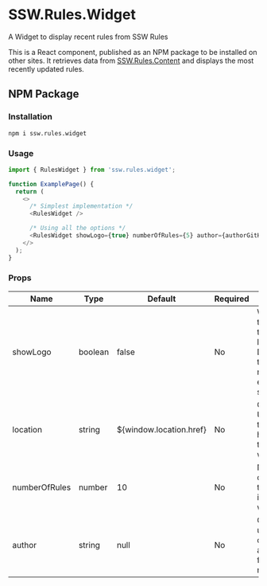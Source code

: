 
# SSW.Rules.Widget

A Widget to display recent rules from SSW Rules

This is a React component, published as an NPM package to be installed on other sites. It retrieves data from [SSW.Rules.Content](https://www.github.com/SSWConsulting/SSW.Rules.Content) and displays the most recently updated rules.

## NPM Package

### Installation

```console
npm i ssw.rules.widget
```

### Usage

```javascript
import { RulesWidget } from 'ssw.rules.widget';

function ExamplePage() {
  return (
    <>
      /* Simplest implementation */
      <RulesWidget />

      /* Using all the options */
      <RulesWidget showLogo={true} numberOfRules={5} author={authorGitHubUsername} location={window.location}/>
    </>
  );
}
```

### Props

| Name          | Type    | Default                                                                                                   | Required | Use                                                                                                                   |
|---------------|---------|-----------------------------------------------------------------------------------------------------------|----------|-----------------------------------------------------------------------------------------------------------------------|
| showLogo      | boolean | false                                                                                                 | No       | Whether to show the SSW logo. Defaults to true if not explicitly set.                                                  |
| location      | string  | ${window.location.href}                                                                                   | No       | Current URL of the page hosting the widget.                                                                            |
| numberOfRules | number  | 10                                                                                                        | No       | Number of rules to display in the widget.                                                                              |                                                                           |
| author        | string  | null                                                                                                      | No       | GitHub username of the author to filter rules by.                                                                      |
